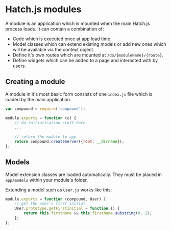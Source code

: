 # Hatch.js modules

A module is an application which is mounted when the main Hatch.js process loads. It can contain a combination of:

- Code which is executed once at app load time.
- Model classes which can extend existing models or add new ones which will be available via the context object.
- Define it's own routes which are mounted at `/do/{moduleName}/{route}`.
- Define widgets which can be added to a page and interacted with by users.

## Creating a module

A module in it's most basic form consists of one `index.js` file which is loaded by the main application.

```JavaScript
var compound = require('compound');

module.exports = function (c) {
    // do initialisation stuff here
    ...
    
    // return the module to app
    return compound.createServer({root: __dirname});
};
```

## Models

Model extension classes are loaded automatically. They must be placed in `app/models` within your module's folder.

Extending a model such as `User.js` works like this:

```JavaScript
module.exports = function (compound, User) {
    // get the user's first initial
    User.prototype.getFirstInitial = function () {
        return this.firstName && this.firstName.substring(0, 1);
    };
};
```
